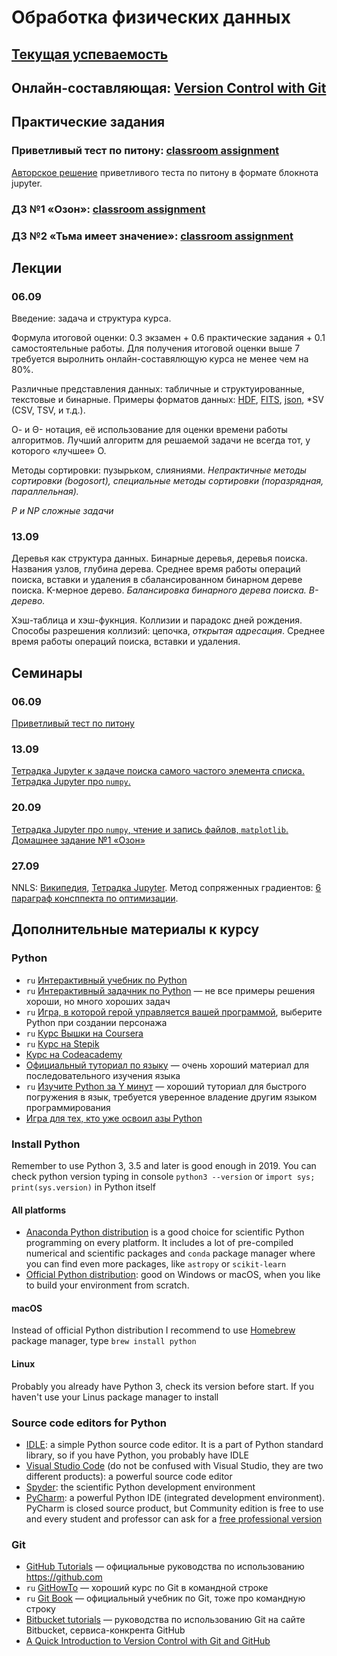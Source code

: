 # Обработка физических данных

## [Текущая успеваемость](https://docs.google.com/spreadsheets/d/1vDz97gQo4BwihAs9YOOjwkPfIMiGrU0guuuDAC9_Sa8/edit?usp=sharing)

## Онлайн-составляющая: [Version Control with Git](https://www.coursera.org/learn/version-control-with-git)

## Практические задания

### Приветливый тест по питону: [classroom assignment](https://classroom.github.com/a/-qPj90qJ)

[Авторское решение](https://github.com/pyoadfe/seminars/blob/master/2_welcome_test_solution.ipynb) приветливого теста по питону в формате блокнота jupyter.

### ДЗ №1 «Озон»: [classroom assignment](https://classroom.github.com/a/v-sEvvWK)

### ДЗ №2 «Тьма имеет значение»: [classroom assignment](https://classroom.github.com/a/HtogelgG)

## Лекции

### 06.09
Введение: задача и структура курса.

Формула итоговой оценки: 0.3 экзамен + 0.6 практические задания + 0.1 самостоятельные работы. Для получения итоговой оценки выше 7 требуется выролнить онлайн-составялющую курса не менее чем на 80%.

Различные представления данных: табличные и структуированные, текстовые и бинарные. Примеры форматов данных: [HDF](https://support.hdfgroup.org/HDF5/doc/H5.intro.html), [FITS](https://fits.gsfc.nasa.gov/fits_documentation.html), [json](https://json.org), \*SV (CSV, TSV, и т.д.).

О- и Θ- нотация, её использование для оценки времени работы алгоритмов. Лучший алгоритм для решаемой задачи не всегда тот, у которого «лучшее» О.

Методы сортировки: пузырьком, слияниями. *Непрактичные методы сортировки (bogosort), специальные методы сортировки (поразрядная, параллельная).*

*P и NP сложные задачи*

### 13.09
Деревья как структура данных. Бинарные деревья, деревья поиска. Названия узлов, глубина дерева. Среднее время работы операций поиска, вставки и удаления в сбалансированном бинарном дереве поиска. K-мерное дерево. *Балансировка бинарного дерева поиска. B-дерево.*

Хэш-таблица и хэш-фукнция. Коллизии и парадокс дней рождения. Способы разрешения коллизий: цепочка, *открытая адресация*. Среднее время работы операций поиска, вставки и удаления.

## Семинары
### 06.09
[Приветливый тест по питону](https://github.com/pyoadfe/welcome_test)

### 13.09
 [Тетрадка Jupyter к задаче поиска самого частого элемента списка.](https://github.com/pyoadfe/seminars/blob/master/1_list_vs_dict.ipynb)
 [Тетрадка Jupyter про `numpy`.](https://github.com/pyoadfe/seminars/blob/master/1_tables.ipynb)

### 20.09
[Тетрадка Jupyter про `numpy`, чтение и запись файлов, `matplotlib`.](https://github.com/pyoadfe/seminars/blob/master/1_tables.ipynb)
[Домашнее задание №1 «Озон»](https://github.com/pyoadfe/hw1-o3)

### 27.09
NNLS: [Википедия](https://en.wikipedia.org/wiki/Non-negative_least_squares), [Тетрадка Jupyter](https://github.com/pyoadfe/seminars/blob/master/nnls.ipynb).
Метод сопряженных градиентов: [6 параграф консппекта по оптимизации](https://github.com/pyoadfe/seminars/blob/master/3/nonlinear_ls.pdf).

## Дополнительные материалы к курсу

### Python

- `ru` [Интерактивный учебник по Python](https://snakify.org/ru/)
- `ru` [Интерактивный задачник по Python](http://pythontutor.ru) — не все примеры решения хороши, но много хороших задач
- `ru` [Игра, в которой герой управляется вашей программой](http://codecombat.com), выберите Python при создании персонажа
- `ru` [Курс Вышки на Coursera](https://www.coursera.org/learn/python-osnovy-programmirovaniya)
- `ru` [Курс на Stepik](https://stepik.org/course/67/)
- [Курс на Codeacademy](https://www.codecademy.com/learn/learn-python-3)
- [Официальный туториал по языку](https://docs.python.org/3/tutorial/index.html) — очень хороший материал для последовательного изучения языка
- `ru` [Изучите Python за Y минут](https://learnxinyminutes.com/docs/ru-ru/python3-ru/) — хороший туториал для быстрого погружения в язык, требуется уверенное владение другим языком программирования
- [Игра для тех, кто уже освоил азы Python](https://py.checkio.org)

### Install Python

Remember to use Python 3, 3.5 and later is good enough in 2019. You can check python version typing in console `python3 --version` or `import sys; print(sys.version)` in Python itself

#### All platforms
- [Anaconda Python distribution](https://www.anaconda.com/download/) is a good choice for scientific Python programming on every platform. It includes a lot of pre-compiled numerical and scientific packages and `conda` package manager where you can find even more packages, like `astropy` or `scikit-learn`
- [Official Python distribution](https://www.python.org/downloads/): good on Windows or macOS, when you like to build your environment from scratch.

#### macOS
Instead of official Python distribution I recommend to use [Homebrew](http://brew.sh) package manager, type `brew install python`

#### Linux
Probably you already have Python 3, check its version before start. If you haven't use your Linus package manager to install

### Source code editors for Python
- [IDLE](https://docs.python.org/3/library/idle.html): a simple Python source code editor. It is a part of Python standard library, so if you have Python, you probably have IDLE
- [Visual Studio Code](https://code.visualstudio.com) (do not be confused with Visual Studio, they are two different products): a powerful source code editor
- [Spyder](https://www.spyder-ide.org): the scientific Python development environment
- [PyCharm](https://www.jetbrains.com/pycharm/): a powerful Python IDE (integrated development environment). PyCharm is closed source product, but Community edition is free to use and every student and professor can ask for a [free professional version](https://www.jetbrains.com/student/)


### Git

- [GitHub Tutorials](https://guides.github.com) — официальные руководства по использованию <https://github.com>
- `ru` [GitHowTo](https://githowto.com/ru) — хороший курс по Git в командной строке
- `ru` [Git Book](https://git-scm.com/book/ru/v2) — официальный учебник по Git, тоже про командную строку
- [Bitbucket tutorials](https://www.atlassian.com/git/tutorials) — руководства по использованию Git на сайте Bitbucket, сервиса-конкрента GitHub
- [A Quick Introduction to Version Control with Git and GitHub](http://journals.plos.org/ploscompbiol/article?id=10.1371/journal.pcbi.1004668)
